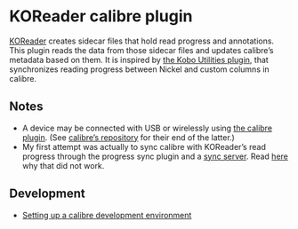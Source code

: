 # KOReader calibre plugin

[KOReader](https://koreader.rocks/) creates sidecar files that hold read progress and annotations. This plugin reads the data from those sidecar files and updates calibre’s metadata based on them. It is inspired by [the Kobo Utilities plugin](https://www.mobileread.com/forums/showthread.php?t=215339), that synchronizes reading progress between Nickel and custom columns in calibre.

## Notes

- A device may be connected with USB or wirelessly using [the calibre plugin](https://github.com/koreader/koreader/tree/master/plugins/calibre.koplugin). (See [calibre’s repository](https://github.com/kovidgoyal/calibre/tree/master/src/calibre/devices/smart_device_app) for their end of the latter.)
- My first attempt was actually to sync calibre with KOReader’s read progress through the progress sync plugin and a [sync server](https://github.com/koreader/koreader-sync-server). Read [here](https://github.com/koreader/koreader/issues/6399#issuecomment-721826362) why that did not work.

## Development

- [Setting up a calibre development environment](https://manual.calibre-ebook.com/develop.html)

